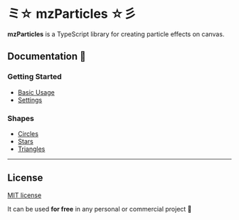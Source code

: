 # ミ☆ mzParticles ☆彡

**mzParticles** is a TypeScript library for creating particle effects on canvas.

## Documentation 🔖
### Getting Started 
- [Basic Usage](https://particles.mzsoft.org/pages/basic-usage.html)
- [Settings](https://particles.mzsoft.org/pages/settings.html)
### Shapes 
- [Circles](https://particles.mzsoft.org/pages/circles.html)
- [Stars](https://particles.mzsoft.org/pages/stars.html)
- [Triangles](https://particles.mzsoft.org/pages/triangles.html)
------------------------------

























































































































































































## License

[MIT license](https://github.com/mzusin/mz-particles/blob/main/LICENSE.md)

It can be used **for free** in any personal or commercial project :gift: 


















































































































































